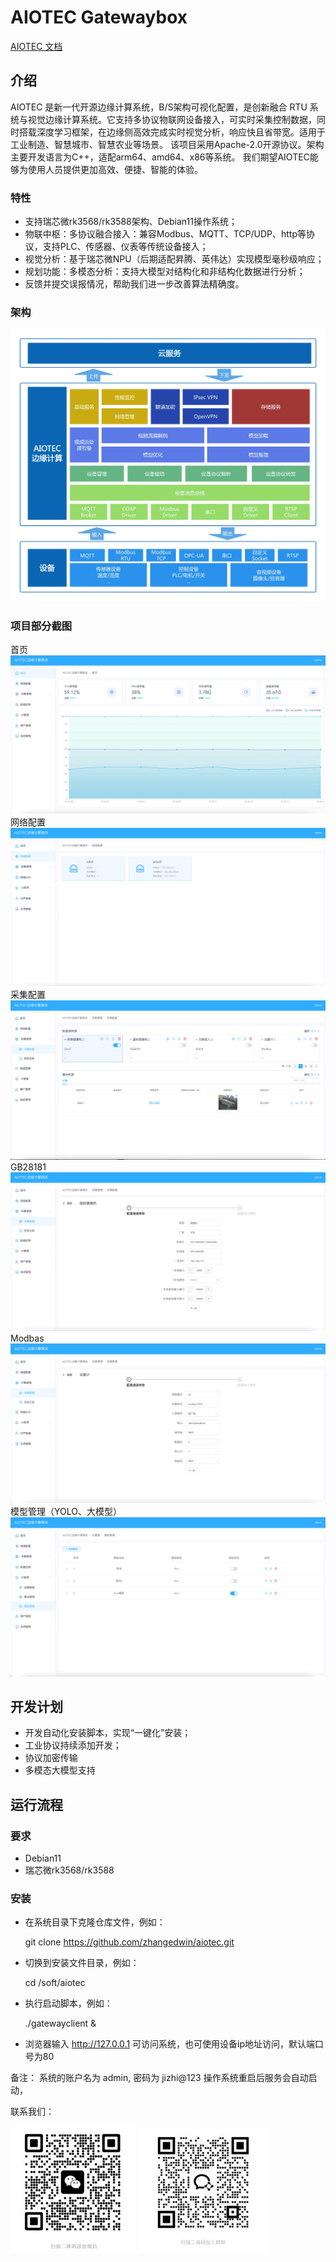 #  AIOTEC Gatewaybox

[AIOTEC 文档](https://www.yuque.com/shiyuchuxin-ci5ex/wcu9oy)


## 介绍

AIOTEC 是新一代开源边缘计算系统，B/S架构可视化配置，是创新融合 RTU 系统与视觉边缘计算系统。它支持多协议物联网设备接入，可实时采集控制数据，同时搭载深度学习框架，在边缘侧高效完成实时视觉分析，响应快且省带宽。适用于工业制造、智慧城市、智慧农业等场景。
该项目采用Apache-2.0开源协议。架构主要开发语言为C++，适配arm64、amd64、x86等系统。
我们期望AIOTEC能够为使用人员提供更加高效、便捷、智能的体验。


### 特性

- 支持瑞芯微rk3568/rk3588架构、Debian11操作系统；
- 物联中枢：多协议融合接入：兼容Modbus、MQTT、TCP/UDP、http等协议，支持PLC、传感器、仪表等传统设备接入；
- 视觉分析：基于瑞芯微NPU（后期适配昇腾、英伟达）实现模型毫秒级响应；
- 规划功能：多模态分析：支持大模型对结构化和非结构化数据进行分析；
- 反馈并提交误报情况，帮助我们进一步改善算法精确度。

### 架构
![架构](screenshot/AIOTEC%E6%9E%B6%E6%9E%84.png)
### 项目部分截图
首页
![首页](screenshot/AIOTEC-Index.jpg)
网络配置
![网络配置](screenshot/AIOTEC-Network.jpg)
采集配置
![采集配置](screenshot/AIOTEC-Acquisition.jpg)
GB28181
![GB28181](screenshot/AIOTEC-GB28181.jpg)
Modbas
![Modbas](screenshot/AIOTEC-Modbus.jpg)
模型管理（YOLO、大模型）
![模型管理](screenshot/AIOTEC-Model.jpg)


## 开发计划

- 开发自动化安装脚本，实现“一键化”安装；
- 工业协议持续添加开发；
- 协议加密传输
- 多模态大模型支持

## 运行流程

### 要求

- Debian11
- 瑞芯微rk3568/rk3588

### 安装

- 在系统目录下克隆仓库文件，例如：

	git clone https://github.com/zhangedwin/aiotec.git

- 切换到安装文件目录，例如：

	cd /soft/aiotec

- 执行启动脚本，例如：

	./gatewayclient &
	
- 浏览器输入 http://127.0.0.1 可访问系统，也可使用设备ip地址访问，默认端口号为80

备注：
系统的账户名为 admin, 密码为 jizhi@123
操作系统重启后服务会自动启动，


联系我们：

![微信](screenshot/图片1.jpg)
![群聊](screenshot/图片2.jpg)